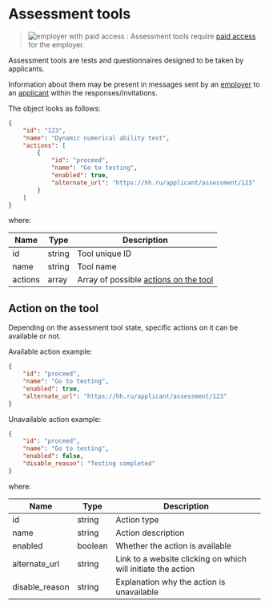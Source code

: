 # Assessment tools

> <img src="http://hhru.github.io/api/badges/emp_paid.png" alt="employer with paid access" /> : Assessment tools require [paid access](employer_payable_methods.md) for the employer.

Assessment tools are tests and questionnaires designed to be taken by
applicants.

Information about them may be present in messages sent by an
[employer](employer_negotiations.md#get-messages) to an
[applicant](negotiations.md#get_messages) within the responses/invitations.


The object looks as follows:

```json
{
    "id": "123",
    "name": "Dynamic numerical ability test",
    "actions": [
        {
            "id": "proceed",
            "name": "Go to testing",
            "enabled": true,
            "alternate_url": "https://hh.ru/applicant/assessment/123"
        }
    ]
}
```

where:

 Name| Type| Description
 --- | --- | ---
 id| string| Tool unique ID
 name| string| Tool name
 actions| array| Array of possible [actions on the tool](#actions)


<a name="actions"></a>
## Action on the tool

Depending on the assessment tool state, specific actions on it can be
available or not.

Available action example:

```json
{
    "id": "proceed",
    "name": "Go to testing",
    "enabled": true,
    "alternate_url": "https://hh.ru/applicant/assessment/123"
}
```

Unavailable action example:

```json
{
    "id": "proceed",
    "name": "Go to testing",
    "enabled": false,
    "disable_reason": "Testing completed"
}
```


where:

 Name| Type| Description
 --- | --- | ---
 id| string| Action type
 name| string| Action description
 enabled| boolean| Whether the action is available
 alternate_url| string| Link to a website clicking on which will initiate the action
 disable_reason| string| Explanation why the action is unavailable
